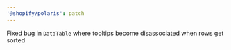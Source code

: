 ```yaml
---
'@shopify/polaris': patch
---
```


Fixed bug in `DataTable` where tooltips become disassociated when rows get sorted
